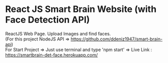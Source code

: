 # React JS Smart Brain Website (with Face Detection API)
ReactJS Web Page. Upload Images and find faces.
<br>
(For this project NodeJS API => https://github.com/ddeniz1947/smart-brain-api)
<br>
For Start Project => Just use terminal and type 'npm start'
	=> Live Link : https://smartbrain-det-face.herokuapp.com/

